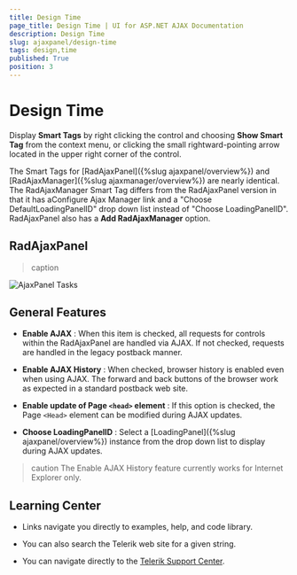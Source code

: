 ```yaml
---
title: Design Time
page_title: Design Time | UI for ASP.NET AJAX Documentation
description: Design Time
slug: ajaxpanel/design-time
tags: design,time
published: True
position: 3
---
```


# Design Time



Display **Smart Tags** by right clicking the control and choosing **Show Smart Tag** from the context menu, or clicking the small rightward-pointing arrow located in the upper right corner of the control.

The Smart Tags for [RadAjaxPanel]({%slug ajaxpanel/overview%}) and [RadAjaxManager]({%slug ajaxmanager/overview%}) are nearly identical. The RadAjaxManager Smart Tag differs from the RadAjaxPanel version in that it has aConfigure Ajax Manager link and a "Choose DefaultLoadingPanelID" drop down list instead of "Choose LoadingPanelID". RadAjaxPanel also has a **Add RadAjaxManager** option.

## RadAjaxPanel
>caption 

![AjaxPanel Tasks](images/AjaxPanelTasks.png)

## General Features

* **Enable AJAX** : When this item is checked, all requests for controls within the RadAjaxPanel are handled via AJAX. If not checked, requests are handled in the legacy postback manner.

* **Enable AJAX History** : When checked, browser history is enabled even when using AJAX. The forward and back buttons of the browser work as expected in a standard postback web site.

* **Enable update of Page `<head>` element** : If this option is checked, the Page `<Head>` element can be modified during AJAX updates.

* **Choose LoadingPanelID** : Select a [LoadingPanel]({%slug ajaxpanel/overview%}) instance from the drop down list to display during AJAX updates.

>caution The Enable AJAX History feature currently works for Internet Explorer only.
>


## Learning Center

* Links navigate you directly to examples, help, and code library.

* You can also search the Telerik web site for a given string.

* You can navigate directly to the [Telerik Support Center](https://www.telerik.com/support/home.aspx).

